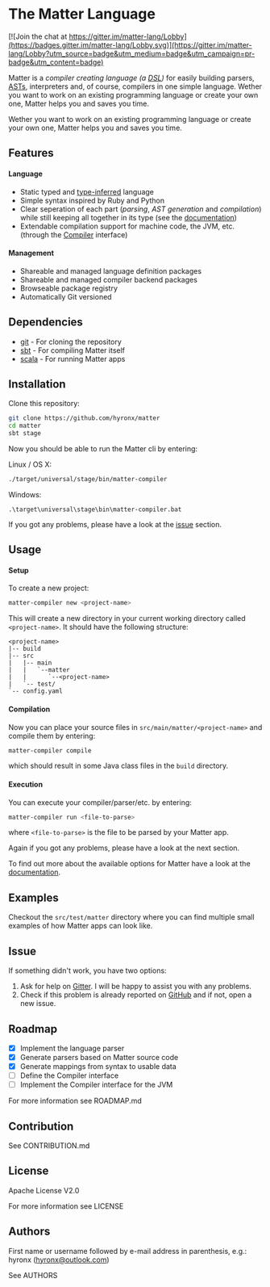 # The Matter Language

[![Join the chat at https://gitter.im/matter-lang/Lobby](https://badges.gitter.im/matter-lang/Lobby.svg)](https://gitter.im/matter-lang/Lobby?utm_source=badge&utm_medium=badge&utm_campaign=pr-badge&utm_content=badge)

Matter is a _compiler creating language \(a [DSL](https://en.wikipedia.org/wiki/Domain-specific_language)\)_ for easily building parsers, [ASTs](https://en.wikipedia.org/wiki/Abstract_syntax_tree), interpreters and, of course, compilers in one simple language. Wether you want to work on an existing programming language or create your own one, Matter helps you and saves you time.

Wether you want to work on an existing programming language or create your own one, Matter helps you and saves you time.

## Features
#### Language

* Static typed and [type-inferred](https://en.wikipedia.org/wiki/Type_inference) language
* Simple syntax inspired by Ruby and Python
* Clear seperation of each part \(_parsing_, _AST generation_ and _compilation_\) while still keeping all together in its type \(see the [documentation](https://www.gitbook.com/book/hyronx/matter-lang/details)\)
* Extendable compilation support for machine code, the JVM, etc. \(through the [Compiler](https://www.gitbook.com/book/hyronx/matter-lang/details) interface\)

#### Management

* Shareable and managed language definition packages
* Shareable and managed compiler backend packages
* Browseable package registry
* Automatically Git versioned

## Dependencies

- [git](https://git-scm.com/downloads) - For cloning the repository
- [sbt](http://www.scala-sbt.org/download.html) - For compiling Matter itself
- [scala](https://www.scala-lang.org/download/) - For running Matter apps

## Installation

Clone this repository:
```bash
git clone https://github.com/hyronx/matter
cd matter
sbt stage
```

Now you should be able to run the Matter cli by entering:

Linux / OS X:
```bash
./target/universal/stage/bin/matter-compiler
```

Windows:
```batch
.\target\universal\stage\bin\matter-compiler.bat
```

If you got any problems, please have a look at the [issue](README.md#Issue) section.

## Usage
#### Setup

To create a new project:
```bash
matter-compiler new <project-name>
```

This will create a new directory in your current working directory called `<project-name>`. It should have the following structure:
```
<project-name>
|-- build
|-- src
|   |-- main
|   |   `--matter
|   |      `--<project-name>
|   `-- test/
`-- config.yaml
```

#### Compilation

Now you can place your source files in `src/main/matter/<project-name>` and compile them by entering:
```bash
matter-compiler compile
```
which should result in some Java class files in the `build` directory.

#### Execution

You can execute your compiler/parser/etc. by entering:
```bash
matter-compiler run <file-to-parse>
```
where `<file-to-parse>` is the file to be parsed by your Matter app.

Again if you got any problems, please have a look at the next section.

To find out more about the available options for Matter have a look at the [documentation](https://www.gitbook.com/book/hyronx/matter-lang/details).

## Examples

Checkout the `src/test/matter` directory where you can find multiple small examples
of how Matter apps can look like.

## Issue

If something didn't work, you have two options:

1. Ask for help on [Gitter](https://gitter.im/matter-lang/Lobby). I will be happy to assist you with any problems.
2. Check if this problem is already reported on [GitHub](https://github.com/hyronx/matter/issues) and if not, open a new issue.

## Roadmap

* [x] Implement the language parser
* [x] Generate parsers based on Matter source code
* [x] Generate mappings from syntax to usable data
* [ ] Define the Compiler interface
* [ ] Implement the Compiler interface for the JVM

For more information see ROADMAP.md

## Contribution

See CONTRIBUTION.md

## License

Apache License V2.0

For more information see LICENSE

## Authors

First name or username followed by e-mail address in parenthesis, e.g.:
hyronx (hyronx@outlook.com)

See AUTHORS
